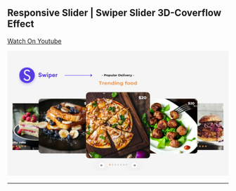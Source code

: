## Responsive Slider | Swiper Slider 3D-Coverflow Effect

[Watch On Youtube]()

![thumbnail](thumbnail.png)

------------------------